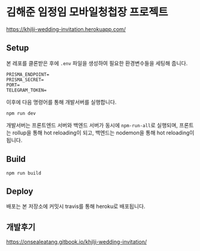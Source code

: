 # 김해준 임정임 모바일청첩장 프로젝트

https://khjlji-wedding-invitation.herokuapp.com/

## Setup

본 레포를 클론받은 후에 `.env` 파일을 생성하여 필요한 환경변수들을 세팅해 줍니다.

```
PRISMA_ENDPOINT=
PRISMA_SECRET=
PORT=
TELEGRAM_TOKEN=
```

이후에 다음 명령어를 통해 개발서버를 실행합니다.

```
npm run dev
```

개발서버는 프론트엔드 서버와 백엔드 서버가 동시에 `npm-run-all`로 실행되며, 프론트는 rollup을 통해 hot reloading이 되고, 백엔드는 nodemon을 통해 hot reloading이 됩니다.

## Build

```
npm run build
```

## Deploy

배포는 본 저장소에 커밋시 travis를 통해 heroku로 배포됩니다.

## 개발후기

https://onsealeatang.gitbook.io/khjlji-wedding-invitation/
